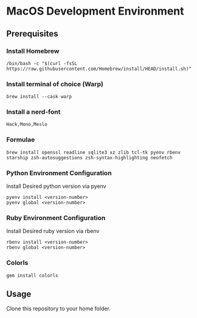 # MacOS Development Environment

## Prerequisites

### Install Homebrew
```
/bin/bash -c "$(curl -fsSL https://raw.githubusercontent.com/Homebrew/install/HEAD/install.sh)"
```
### Install terminal of choice (Warp)
```
brew install --cask warp
```
### Install a nerd-font
```Hack,Mono,Meslo```

### Formulae
```
brew install openssl readline sqlite3 xz zlib tcl-tk pyenv rbenv starship zsh-autosuggestions zsh-syntax-highlighting neofetch
```

### Python Environment Configuration
Install Desired python version via pyenv
```
pyenv install <version-number>
pyenv global <version-number>
```

### Ruby Environment Configuration
Install Desired ruby version via rbenv
```
rbenv install <version-number>
rbenv global <version-number>
```

### Colorls
```gem install colorls```

## Usage
Clone this repository to your home folder.
